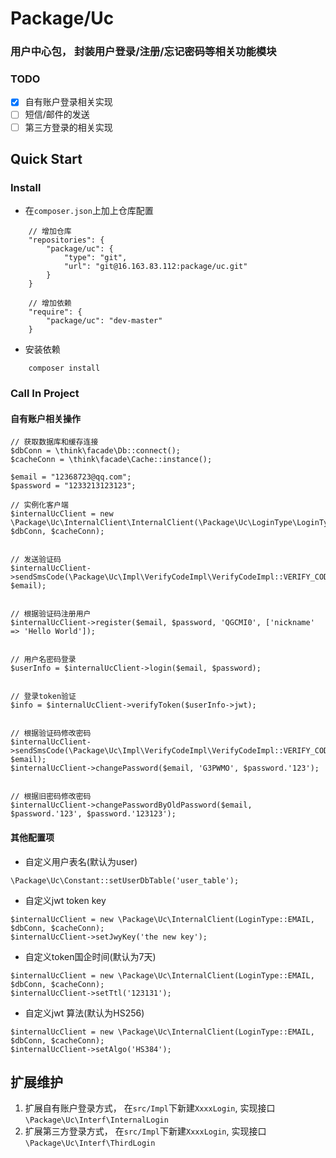 # Package/Uc

### 用户中心包， 封装用户登录/注册/忘记密码等相关功能模块

### TODO
+ [x] 自有账户登录相关实现
+ [ ] 短信/邮件的发送
+ [ ] 第三方登录的相关实现

## Quick Start 

### Install
* 在`composer.json`上加上仓库配置
```
    // 增加仓库
    "repositories": {
        "package/uc": {
            "type": "git",
            "url": "git@16.163.83.112:package/uc.git"
        }
    }
    
    // 增加依赖
    "require": {
        "package/uc": "dev-master"
    }
```
* 安装依赖
```
    composer install
```

### Call In Project

#### 自有账户相关操作

```
// 获取数据库和缓存连接
$dbConn = \think\facade\Db::connect();
$cacheConn = \think\facade\Cache::instance();

$email = "12368723@qq.com";
$password = "1233213123123";

// 实例化客户端
$internalUcClient = new \Package\Uc\InternalClient\InternalClient(\Package\Uc\LoginType\LoginType::EMAIL, $dbConn, $cacheConn);


// 发送验证码
$internalUcClient->sendSmsCode(\Package\Uc\Impl\VerifyCodeImpl\VerifyCodeImpl::VERIFY_CODE_TYPE_REGISTER, $email);


// 根据验证码注册用户
$internalUcClient->register($email, $password, 'QGCMI0', ['nickname' => 'Hello World']);


// 用户名密码登录
$userInfo = $internalUcClient->login($email, $password);


// 登录token验证
$info = $internalUcClient->verifyToken($userInfo->jwt);


// 根据验证码修改密码
$internalUcClient->sendSmsCode(\Package\Uc\Impl\VerifyCodeImpl\VerifyCodeImpl::VERIFY_CODE_TYPE_FORGOT_PASSWORD,  $email);
$internalUcClient->changePassword($email, 'G3PWMO', $password.'123');


// 根据旧密码修改密码
$internalUcClient->changePasswordByOldPassword($email, $password.'123', $password.'123123');

```

#### 其他配置项
* 自定义用户表名(默认为user)
```
\Package\Uc\Constant::setUserDbTable('user_table');
```

* 自定义jwt token key
```
$internalUcClient = new \Package\Uc\InternalClient(LoginType::EMAIL, $dbConn, $cacheConn);
$internalUcClient->setJwyKey('the new key');
```

* 自定义token国企时间(默认为7天)
```
$internalUcClient = new \Package\Uc\InternalClient(LoginType::EMAIL, $dbConn, $cacheConn);
$internalUcClient->setTtl('123131');
```

* 自定义jwt 算法(默认为HS256)
```
$internalUcClient = new \Package\Uc\InternalClient(LoginType::EMAIL, $dbConn, $cacheConn);
$internalUcClient->setAlgo('HS384');
```


## 扩展维护

1. 扩展自有账户登录方式， 在`src/Impl`下新建`XxxxLogin`, 实现接口`\Package\Uc\Interf\InternalLogin`
2. 扩展第三方登录方式， 在`src/Impl`下新建`XxxxLogin`, 实现接口`\Package\Uc\Interf\ThirdLogin`